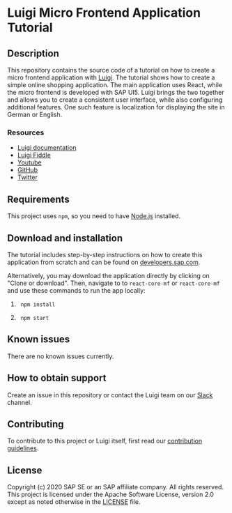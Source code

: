 # Luigi Micro Frontend Application Tutorial

## Description

This repository contains the source code of a tutorial on how to create a micro frontend application with [Luigi](https://luigi-project.io). The tutorial shows how to create a simple online shopping application. The main application uses React, while the micro frontend is developed with SAP UI5. Luigi brings the two together and allows you to create a consistent user interface, while also configuring additional features. One such feature is localization for displaying the site in German or English.

### Resources

- [Luigi documentation](https://docs.luigi-project.io)
- [Luigi Fiddle](https://fiddle.luigi-project.io)
- [Youtube](https://www.youtube.com/channel/UC5WsYsHapDlg2K3iXS4n4AQ/about)
- [GitHub](https://github.com/SAP/luigi)
- [Twitter](https://twitter.com/luigiprojectio?lang=en)

## Requirements

This project uses `npm`, so you need to have [Node.js](https://nodejs.org/en/) installed.

## Download and installation

The tutorial includes step-by-step instructions on how to create this application from scratch and can be found on [developers.sap.com](https://developers.sap.com).

Alternatively, you may download the application directly by clicking on "Clone or download". Then, navigate to to `react-core-mf` or `react-core-mf` and use these commands to run the app locally:
1. ```shell
    npm install
    ```
2. ```shell
    npm start
    ```


## Known issues

There are no known issues currently.

## How to obtain support

Create an issue in this repository or contact the Luigi team on our [Slack](https://slack.luigi-project.io) channel.

## Contributing

To contribute to this project or Luigi itself, first read our [contribution guidelines](https://github.com/SAP/luigi/blob/master/CONTRIBUTING.md).

## License

Copyright (c) 2020 SAP SE or an SAP affiliate company. All rights reserved. This project is licensed under the Apache Software License, version 2.0 except as noted otherwise in the [LICENSE](LICENSES/Apache-2.0.txt) file.
